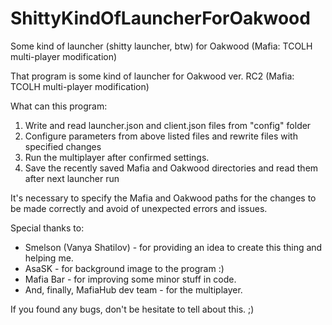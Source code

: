 # ShittyKindOfLauncherForOakwood
Some kind of launcher (shitty launcher, btw) for Oakwood (Mafia: TCOLH multi-player modification)

That program is some kind of launcher for Oakwood ver. RC2 (Mafia: TCOLH multi-player modification)

What can this program:
1) Write and read launcher.json and client.json files from "config" folder
2) Configure parameters from above listed files and rewrite files with specified changes
3) Run the multiplayer after confirmed settings.
4) Save the recently saved Mafia and Oakwood directories and read them after next launcher run

It's necessary to specify the Mafia and Oakwood paths for the changes to be made correctly and avoid of unexpected errors and issues.

Special thanks to: 
- Smelson (Vanya Shatilov) - for providing an idea to create this thing and helping me.
- AsaSK - for background image to the program :)
- Mafia Bar - for improving some minor stuff in code.
- And, finally, MafiaHub dev team - for the multiplayer.

If you found any bugs, don't be hesitate to tell about this. ;)
